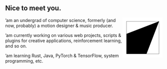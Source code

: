 ## Nice to meet you.

<a href="https://megakite.icu"><img align="right" width="128" type="image/svg+xml" src="favicon.svg" alt="Logo -> Blog" /></a>

’am an undergrad of computer science, formerly (and now, probably) a motion designer & music producer.

’am currently working on various web projects, scripts & plugins for creative applications, reinforcement learning, and so on. 

’am learning Rust, Java, PyTorch & TensorFlow, system programming, etc.
